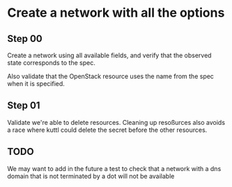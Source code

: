 # Create a network with all the options

## Step 00

Create a network using all available fields, and verify that the observed state corresponds to the spec.

Also validate that the OpenStack resource uses the name from the spec when it is specified.

## Step 01

Validate we're able to delete resources.
Cleaning up resoßurces also avoids a race where kuttl could delete the secret before the other resources.

## TODO
We may want to add in the future a test to check that a network with a dns domain that is not terminated by a dot will not be available
